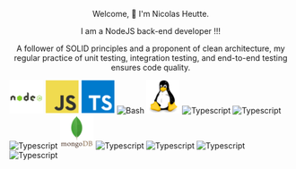 <p align="center">
Welcome, 👋
I'm Nicolas Heutte.
</p>
</p>                                        
<p align="center">
I am a NodeJS back-end developer !!!
</p>


<p align="center">
A follower of SOLID principles and a proponent of clean architecture, my regular practice of unit testing, integration testing, and end-to-end testing ensures code quality.
</p>
<div style="display: inline-block; margin-right:20">
<img src="https://raw.githubusercontent.com/devicons/devicon/master/icons/nodejs/nodejs-original-wordmark.svg" alt="NodeJs" width="60" height="60"/>
<img src="https://raw.githubusercontent.com/devicons/devicon/master/icons/javascript/javascript-original.svg" alt="JavaScript" width="60" height="60"/>
<img src="https://raw.githubusercontent.com/devicons/devicon/master/icons/typescript/typescript-original.svg" alt="Typescript" width="60" height="60"/>
<img src="https://camo.githubusercontent.com/bbb327d6ba7708520eaafd13396fed64d73bf5df5c4cdd0ba03cf0843f7a9340/68747470733a2f2f7777772e766563746f726c6f676f2e7a6f6e652f6c6f676f732f676e755f626173682f676e755f626173682d69636f6e2e737667" alt="Bash" width="60" height="60"/>
<img src="https://raw.githubusercontent.com/devicons/devicon/master/icons/linux/linux-original.svg" alt="Typescript" width="60" height="60"/>
<img src="https://user-images.githubusercontent.com/115704191/209804279-5f5df47f-6201-4847-a41d-af6caf08b06c.png" alt="Typescript" width="60" height="60"/>
<img src="https://camo.githubusercontent.com/ce0a32825268b09cd5e0fc7c2a09c587a708491427cb794cade8f1866f7284c6/68747470733a2f2f7777772e766563746f726c6f676f2e7a6f6e652f6c6f676f732f6a6573746a73696f2f6a6573746a73696f2d69636f6e2e737667" alt="Typescript" width="60" height="60"/>
<img src="https://camo.githubusercontent.com/dd4b2422ed3bfc9da88c43d18550375c66f9584327dff7ecc19315ce50b96f07/68747470733a2f2f7777772e766563746f726c6f676f2e7a6f6e652f6c6f676f732f66697265626173652f66697265626173652d69636f6e2e737667" alt="Typescript" width="60" height="60"/>
<img src="https://raw.githubusercontent.com/devicons/devicon/master/icons/mongodb/mongodb-original-wordmark.svg" alt="Typescript" width="60" height="60"/>
<img src="https://camo.githubusercontent.com/fbfcb9e3dc648adc93bef37c718db16c52f617ad055a26de6dc3c21865c3321d/68747470733a2f2f7777772e766563746f726c6f676f2e7a6f6e652f6c6f676f732f6769742d73636d2f6769742d73636d2d69636f6e2e737667" alt="Typescript" width="60" height="60"/>
<img src="https://camo.githubusercontent.com/93b32389bf746009ca2370de7fe06c3b5146f4c99d99df65994f9ced0ba41685/68747470733a2f2f7777772e766563746f726c6f676f2e7a6f6e652f6c6f676f732f676574706f73746d616e2f676574706f73746d616e2d69636f6e2e737667" alt="Typescript" width="60" height="60"/>
<img src="https://user-images.githubusercontent.com/115704191/209810703-50bd1ef5-c813-474f-a9b5-802fb354c536.png" alt="Typescript" width="60" height="60"/>
<img src="https://user-images.githubusercontent.com/115704191/209805849-fe6a542d-3381-4c98-af0d-48edc0a96c31.png" alt="Typescript" width="60" height="60"/>
</div>



   
